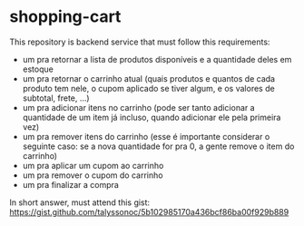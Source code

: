 # shopping-cart
This repository is backend service that must follow this requirements:
 *  um pra retornar a lista de produtos disponíveis e a quantidade deles em estoque
 *  um pra retornar o carrinho atual (quais produtos e quantos de cada produto tem nele, o cupom aplicado se tiver algum, e os valores de subtotal, frete, ...)
 *  um pra adicionar itens no carrinho (pode ser tanto adicionar a quantidade de um item já incluso, quando adicionar ele pela primeira vez)
 *  um pra remover itens do carrinho (esse é importante considerar o seguinte caso: se a nova quantidade for pra 0, a gente remove o item do carrinho)
 *  um pra aplicar um cupom ao carrinho
 *  um pra remover o cupom do carrinho
 *  um pra finalizar a compra 

In short answer, must attend this gist: https://gist.github.com/talyssonoc/5b102985170a436bcf86ba00f929b889
